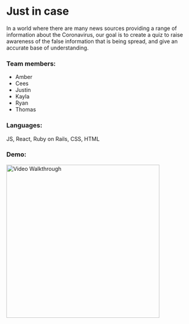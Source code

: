 # Just in case

In a world where there are many news sources providing a range of information about the Coronavirus,  our goal is to create a quiz to raise awareness of the false information that is being spread, and give an accurate base of understanding.

### Team members:
  - Amber  
  - Cees 
  - Justin 
  - Kayla 
  - Ryan  
  - Thomas  

### Languages:  
  JS, React, Ruby on Rails, CSS, HTML
  
### Demo:   
<img src='walkthrough.gif?raw=true' title='Video Walkthrough' width='400' alt='Video Walkthrough' />
